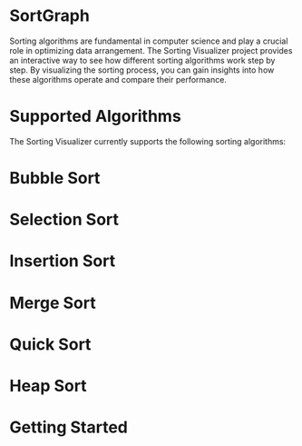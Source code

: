 # SortGraph
Sorting algorithms are fundamental in computer science and play a crucial role in optimizing data arrangement. The Sorting Visualizer project provides an interactive way to see how different sorting algorithms work step by step. By visualizing the sorting process, you can gain insights into how these algorithms operate and compare their performance.


# Supported Algorithms
The Sorting Visualizer currently supports the following sorting algorithms:

# Bubble Sort 
 # Selection Sort
# Insertion Sort
# Merge Sort
# Quick Sort
# Heap Sort
# Getting Started










